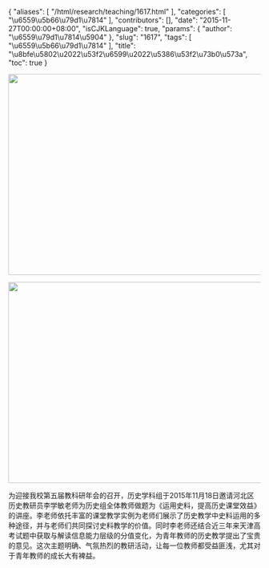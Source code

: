 {
    "aliases": [
        "/html/research/teaching/1617.html"
    ],
    "categories": [
        "\u6559\u5b66\u79d1\u7814"
    ],
    "contributors": [],
    "date": "2015-11-27T00:00:00+08:00",
    "isCJKLanguage": true,
    "params": {
        "author": "\u6559\u79d1\u7814\u5904"
    },
    "slug": "1617",
    "tags": [
        "\u6559\u5b66\u79d1\u7814"
    ],
    "title": "\u8bfe\u5802\u2022\u53f2\u6599\u2022\u5386\u53f2\u73b0\u573a",
    "toc": true
}






<img
    src="https://cdn.tfls.online/mirror/full/64b872529e9ff4ec0f167c3bdd159a28d86e6417.jpg"
    style="display:block;margin-left:auto;margin-right:auto;"
    decoding="async"
    fetchpriority="auto"
    loading="lazy"
    height="401"
    width="600"
/>





<img
    src="https://cdn.tfls.online/mirror/full/9b1cfef33b385a82a83c3f19e5cc0c9b586c9bfd.jpg"
    style="display:block;margin-left:auto;margin-right:auto;"
    decoding="async"
    fetchpriority="auto"
    loading="lazy"
    height="401"
    width="600"
/>







为迎接我校第五届教科研年会的召开，历史学科组于2015年11月18日邀请河北区历史教研员李学敏老师为历史组全体教师做题为《运用史料，提高历史课堂效益》的讲座。李老师依托丰富的课堂教学实例为老师们展示了历史教学中史料运用的多种途径，并与老师们共同探讨史料教学的价值。同时李老师还结合近三年来天津高考试题中获取与解读信息能力层级的分值变化，为青年教师的历史教学提出了宝贵的意见。这次主题明确、气氛热烈的教研活动，让每一位教师都受益匪浅，尤其对于青年教师的成长大有裨益。



